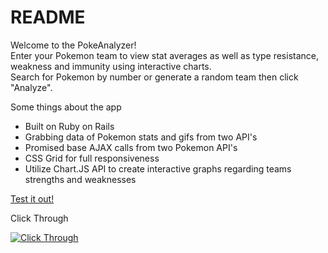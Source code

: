 # README

Welcome to the PokeAnalyzer!  
Enter your Pokemon team to view stat averages as well as type resistance, weakness and immunity using interactive charts.  
Search for Pokemon by number or generate a random team then click "Analyze".  

Some things about the app  
* Built on Ruby on Rails
* Grabbing data of Pokemon stats and gifs from two API's
* Promised base AJAX calls from two Pokemon API's
* CSS Grid for full responsiveness
* Utilize Chart.JS API to create interactive graphs regarding teams strengths and weaknesses

[Test it out!](https://pokemonanalyzer.herokuapp.com/)  

Click Through  
  
  
[![Click Through](https://img.youtube.com/vi/Pz5_bVG5C9g/0.jpg)](https://www.youtube.com/watch?v=Pz5_bVG5C9g)




